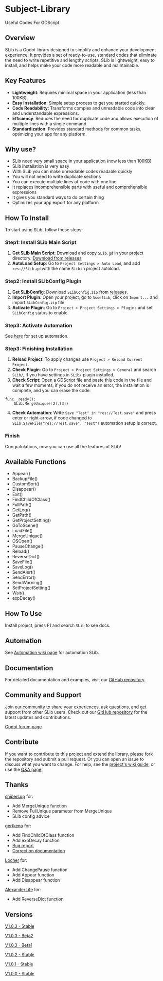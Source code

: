 # Subject-Library
Useful Codes For GDScript

## Overview
SLib is a Godot library designed to simplify and enhance your development experience. It provides a set of ready-to-use, standard codes that eliminate the need to write repetitive and lengthy scripts. SLib is lightweight, easy to install, and helps make your code more readable and maintainable.

## Key Features

- **Lightweight**: Requires minimal space in your application (less than 100KB).
- **Easy Installation**: Simple setup process to get you started quickly.
- **Code Readability**: Transforms complex and unreadable code into clear and understandable expressions.
- **Efficiency**: Reduces the need for duplicate code and allows execution of multiple lines with a single command.
- **Standardization**: Provides standard methods for common tasks, optimizing your app for any platform.

## Why use?
- SLib need very small space in your application (now less than 100KB)
- SLib installation is very easy
- With SLib you can make unreadable codes readable quickly
- You will not need to write duplicate sections
- You can execute multiple lines of code with one line
- It replaces incomprehensible parts with useful and comprehensible expressions
- It gives you standard ways to do certain thing
- Optimizes your app export for any platform

## How To Install
To start using SLib, follow these steps:

### Step1: Install SLib Main Script 
1. **Get SLib Main Script**: Download and copy `SLib.gd` in your project directory. [Download from releases](https://github.com/Subject-Team/SLib/releases)
2. **AutoLoad Setup**: Go to `Project Settings > Auto Load`, and add `res://SLib.gd` with the name `SLib` in project autoload.

### Step2: Install SLibConfig Plugin
1. **Get SLibConfig**: Download `SLibConfig.zip` from [releases](https://github.com/Subject-Team/SLib/releases).
2. **Import Plugin**: Open your project, go to `AssetLib`, click on `Import...` and import `SLibConfig.zip` file.
3. **Activate Plugin**: Go to `Project > Project Settings > Plugins` and set `SLibConfig` status to enable.

### Step3: Activate Automation
See [here](https://github.com/Subject-Team/SLib/wiki/Automation) for set up automation.

### Step3: Finishing Installation
1. **Reload Project**: To apply changes use `Project > Reload Current Project`.
2. **Check Plugin**: Go to `Project > Project Settings > General` and search `SLib/`, if you have settings in `SLib/` plugin installed.
3. **Check Script**: Open a GDScript file and paste this code in the file and wait a few moments, if you do not receive an error, the installation is complete, and you can erase the code:
```gdscript
func _ready():
    SLib.MergeUnique([2],[3])
```
4. **Check Automation**: Write `Save "Test" in "res://Test.save"` and press enter or right-arrow, if code changed to `SLib.SaveFile("res://Test.save", "Test")` automation setup is correct.

### Finish
Congratulations, now you can use all the features of SLib!

## Available Functions
- Appear()
- BackupFile()
- CustomSort()
- Disappear()
- Exit()
- FindChildOfClass()
- FullPath()
- GetLog()
- GetPath()
- GetProjectSetting()
- GoToScene()
- LoadFile()
- MergeUnique()
- OSOpen()
- PauseChange()
- Reload()
- ReverseDict()
- SaveFile()
- SaveLog()
- SendAlert()
- SendError()
- SendWarning()
- SetProjectSetting()
- Wait()
- expDecay()

## How To Use
Install project, press F1 and search `SLib` to see docs.

## Automation
See [Automation wiki page](https://github.com/Subject-Team/SLib/wiki/Automation) for automation SLib.

## Documentation

For detailed documentation and examples, visit our [GitHub repository](https://github.com/Subject-Team/SLib).

## Community and Support

Join our community to share your experiences, ask questions, and get support from other SLib users. Check out our [GitHub repository](https://github.com/Subject-Team/SLib) for the latest updates and contributions.

[Godot forum page](https://forum.godotengine.org/t/slib-library-for-useful-codes/77760/1)

## Contribute
If you want to contribute to this project and extend the library, please fork the repository and submit a pull request. Or you can open an issue to discuss what you want to change.
For help, see the [project's wiki guide](https://github.com/Subject-Team/SLib/wiki/Contribute-guide), or use the [Q&A page](https://github.com/Subject-Team/SLib/discussions/categories/q-a).

## Thanks
[snipercup](https://github.com/snipercup) for:
- Add MergeUnique function
- Remove FullUnique parameter from MergeUnique
- SLib config advice

[gertkeno](https://forum.godotengine.org/u/gertkeno/summary) for:
- Add FindChildOfClass function
- Add expDecay function
- [Bug report](https://github.com/Subject-Team/SLib/issues/5)
- [Correction documentation](https://github.com/Subject-Team/SLib/issues/6)

[Locher](https://forum.godotengine.org/u/Locher) for:
- Add ChangePause function
- Add Appear function
- Add Disappear function

[AlexanderLife](https://forum.godotengine.org/u/AlexanderLife) for:
- Add ReverseDict function

## Versions
[V1.0.3 - Stable](https://github.com/Subject-Team/SLib/releases/tag/1.0.3-S)

[V1.0.3 - Beta2](https://github.com/Subject-Team/SLib/releases/tag/1.0.3-B2)

[V1.0.3 - Beta1](https://github.com/Subject-Team/SLib/releases/tag/1.0.3-B1)

[V1.0.2 - Stable](https://github.com/Subject-Team/SLib/releases/tag/1.0.2-S)

[V1.0.1 - Stable](https://github.com/Subject-Team/SLib/releases/tag/1.0.1-S)

[V1.0.0 - Stable](https://github.com/Subject-Team/SLib/releases/tag/1.0.0-S)
